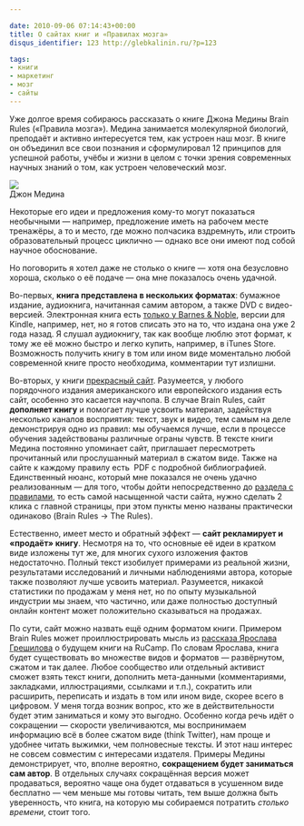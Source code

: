 ```yaml
---

date: 2010-09-06 07:14:43+00:00
title: О сайтах книг и «Правилах мозга»
disqus_identifier: 123 http://glebkalinin.ru/?p=123

tags:
- книги
- маркетинг
- мозг
- сайты
---
```


Уже долгое время собираюсь рассказать о книге Джона Медины Brain Rules («Правила мозга»). Медина занимается молекулярной биологий, преподаёт и активно интересуется тем, как устроен наш мозг. В книге он объединил все свои познания и сформулировал 12 принципов для успешной работы, учёбы и жизни в целом с точки зрения современных научных знаний о том, как устроен человеческий мозг.





![](http://glebkalinin.ru/featured/2010/09/john_mainw-120x155.jpg)  
Джон Медина



Некоторые его идеи и предложения кому-то могут показаться необычными — например, предложение иметь на рабочем месте тренажёры, а то и место, где можно полчасика вздремнуть, или строить образовательный процесс циклично — однако все они имеют под собой научное обоснование.





Но поговорить я хотел даже не столько о книге — хотя она безусловно хороша, сколько о её подаче — она мне показалось очень удачной.

Во-первых, **книга представлена в нескольких форматах**: бумажное издание, аудиокнига, начитанная самим автором, а также DVD с видео-версией. Электронная книга есть [только у Barnes & Noble](http://search.barnesandnoble.com/Brain-Rules/John-Medina/e/9780979777783/?itm=2&USRI=brain+rules), версии для Kindle, например, нет,  но я готов списать это на то, что издана она уже 2 года назад. Я слушал аудиокнигу, так как вообще люблю этот формат, к тому же её можно быстро и легко купить, например, в iTunes Store. Возможность получить книгу в том или ином виде моментально любой современной книге просто необходима, комментарии тут излишни.



Во-вторых, у книги [прекрасный сайт](http://brainrules.net/). Разумеется, у любого порядочного издания американского или европейского издания есть сайт, особенно это касается научпопа. В случае Brain Rules, сайт  **дополняет книгу** и помогает лучше усвоить материал, задействуя несколько каналов восприятия: текст, звук и видео, тем самым на деле демонстрируя одно из правил: мы обучаемся лучше, если в процессе обучения задействованы различные ограны чувств. В тексте книги Медина постоянно упоминает сайт, приглашает пересмотреть прочитанный или прослушанный материал в сжатом виде. Также на сайте к каждому правилу есть  PDF с подробной библиографией. Единственный нюанс, который мне показался не очень удачно реализованным — для того, чтобы дойти непосредственно до [раздела с правилами](http://www.brainrules.net/the-rules), то есть самой насыщенной части сайта, нужно сделать 2 клика с главной страницы, при этом пункты меню названы практически одинаково (Brain Rules → The Rules).



Естественно, имеет место и обратный эффект — **сайт рекламирует и «продаёт» книгу**. Несмотря на то, что основные её идеи в кратком виде изложены тут же, для многих сухого изложения фактов недостаточно. Полный текст изобилует примерами из реальной жизни, результатами исследований и личными наблюдениями автора, которые также позволяют лучше усвоить материал. Разумеется, никакой статистики по продажам у меня нет, но по опыту музыкальной индустрии мы знаем, что частично, или даже полностью доступный онлайн контент может положительно сказываться на продажах.





По сути, сайт можно назвать ещё одним форматом книги. Примером Brain Rules может проиллюстрировать мысль из [рассказа Ярослава Грешилова](http://friendfeed.com/glebis/c0f32cf0/rucamp) о  будущем книги на RuCamp. По словам Ярослава, книга будет существовать во множестве видов и форматов — развёрнутом, сжатом и так далее. Любое сообщество или отдельный активист сможет взять текст книги, дополнить мета-данными (комментариями, закладками, иллюстрациями, ссылками и т.п.), сократить или расширить, переписать и издать в том или ином виде, скорее всего в цифровом. У меня тогда возник вопрос, кто же в действительности будет этим заниматься и кому это выгодно. Особенно когда речь идёт о сокращении — скорости увеличиваются, мы воспринимаем информацию всё в более сжатом виде (think Twitter), нам проще и удобнее читать выжимки, чем полновесные тексты. И этот наш интерес не совсем совместим с интересами издателя. Примеры Медины демонстрирует, что, вполне вероятно, **сокращением будет заниматься сам автор**. В отдельных случаях сокращённая версия может продаваться, вероятно чаще она будет отдаваться в усушенном виде бесплатно — чем меньше мы готовы читать, тем выше должна быть уверенность, что книга, на которую мы собираемся потратить _столько времени_, стоит того.



<object width="500" height="400"><param name="movie" value="http://www.youtube.com/v/IK1nMQq67VI?fs=1&amp;hl=en_US&amp;rel=0"></param><param name="allowFullScreen" value="true"></param><param name="allowscriptaccess" value="always"></param><embed src="http://www.youtube.com/v/IK1nMQq67VI?fs=1&amp;hl=en_US&amp;rel=0" type="application/x-shockwave-flash" allowscriptaccess="always" allowfullscreen="true" width="500" height="400"></embed></object></div>
